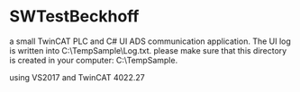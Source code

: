 # SWTestBeckhoff
a small TwinCAT PLC and C# UI ADS communication application.
The UI log is written into C:\TempSample\Log.txt.
please make sure that this directory is created in your computer: C:\TempSample.

using VS2017 and TwinCAT 4022.27